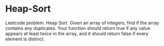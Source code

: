 # Heap-Sort
Leetcode problem. Heap Sort. Given an array of integers, find if the array contains any duplicates. Your function should return true if any value appears at least twice in the array, and it should return false if every element is distinct.
